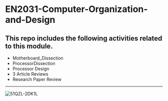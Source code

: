 # EN2031-Computer-Organization-and-Design

## This repo includes the following activities related to this module.
* Motherboard_Dissection
* ProcessorDissection
* Processor Design
* 3 Article Reviews
* Research Paper Review

---
![51QZL-2DK1L](https://github.com/LasithaAmarasinghe/EN2031-Computer-Organization-and-Design/assets/106037441/fff94d03-5603-444d-8ca0-6d621bd40a5f)

